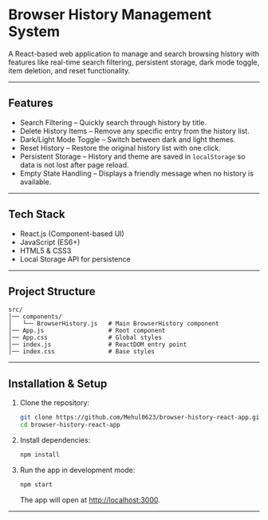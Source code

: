 


# Browser History Management System

A React-based web application to manage and search browsing history with features like real-time search filtering,
persistent storage, dark mode toggle, item deletion, and reset functionality.

---

## Features

- Search Filtering – Quickly search through history by title.  
- Delete History Items – Remove any specific entry from the history list.  
- Dark/Light Mode Toggle – Switch between dark and light themes.  
- Reset History – Restore the original history list with one click.  
- Persistent Storage – History and theme are saved in `localStorage` so data is not lost after page reload.  
- Empty State Handling – Displays a friendly message when no history is available.  

---

## Tech Stack

- React.js (Component-based UI)  
- JavaScript (ES6+)  
- HTML5 & CSS3  
- Local Storage API for persistence  

---

## Project Structure
````
src/
│── components/
│   └── BrowserHistory.js   # Main BrowserHistory component
│── App.js                  # Root component
│── App.css                 # Global styles
│── index.js                # ReactDOM entry point
│── index.css               # Base styles

````
---

## Installation & Setup

1. Clone the repository:

   ```bash
   git clone https://github.com/Mehul0623/browser-history-react-app.git
   cd browser-history-react-app
   ```

2. Install dependencies:

   ```bash
   npm install
   ```

3. Run the app in development mode:

   ```bash
   npm start
   ```

   The app will open at [http://localhost:3000](http://localhost:3000).

---


